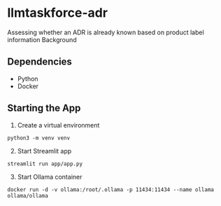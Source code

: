 # llmtaskforce-adr
Assessing whether an ADR is already known based on product label information  Background


## Dependencies
- Python
- Docker


## Starting the App
 1. Create a virtual environment

 ```
 python3 -m venv venv
 ```

2. Start Streamlit app

 ```
 streamlit run app/app.py
 ```


 3. Start Ollama container
 ```
 docker run -d -v ollama:/root/.ollama -p 11434:11434 --name ollama ollama/ollama
```